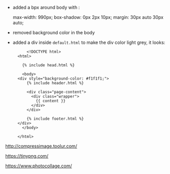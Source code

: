 * added a bpx around body with : 
	
	max-width: 990px;
	box-shadow: 0px 2px 10px;
    margin: 30px auto 30px auto;
* removed background color in the body

* added a div inside `default.html` to make the div color light grey, it looks:

			<!DOCTYPE html>
		<html>

		  {% include head.html %}

		  <body>
		<div style="background-color: #f1f1f1;">
		    {% include header.html %}

		    <div class="page-content">
		      <div class="wrapper">
		        {{ content }}
		      </div>
		    </div>

		    {% include footer.html %}
		</div>
		  </body>

		</html>


http://compressimage.toolur.com/

https://tinypng.com/

https://www.photocollage.com/